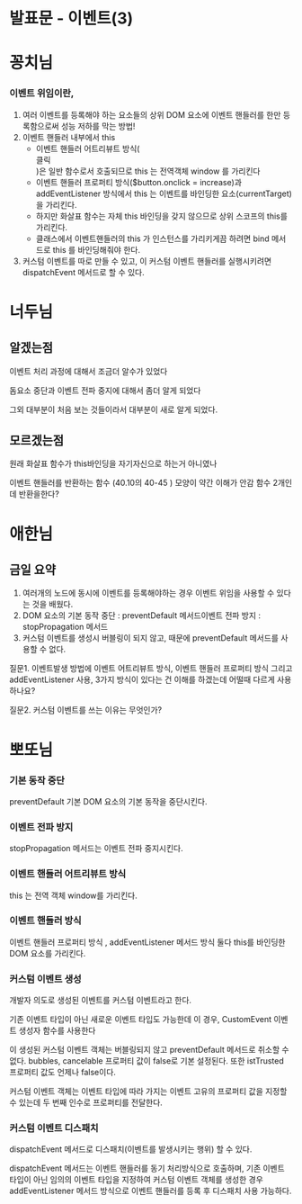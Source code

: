 # 발표문 - 이벤트(3)

# 꽁치님

### 이벤트 위임이란,

1. 여러 이벤트를 등록해야 하는 요소들의 상위 DOM 요소에 이벤트 핸들러를 한만 등록함으로써 성능 저하를 막는 방법! 
2. 이벤트 핸들러 내부에서 this 
    - 이벤트 핸들러 어트리뷰트 방식(<div onclick="handleClick()">클릭</div>)은 일반 함수로서 호출되므로 this 는 전역객체 window 를 가리킨다
    - 이벤트 핸들러 프로퍼티 방식($button.onclick = increase)과 addEventListener 방식에서 this 는 이벤트를 바인딩한 요소(currentTarget)을 가리킨다.
    - 하지만 화살표 함수는 자체 this 바인딩을 갖지 않으므로 상위 스코프의 this를 가리킨다.
    - 클래스에서 이벤트핸들러의 this 가 인스턴스를 가리키게끔 하려면 bind 메서드로 this 를 바인딩해줘야 한다.
3. 커스텀 이벤트를 따로 만들 수 있고, 이 커스텀 이벤트 핸들러를 실행시키려면 dispatchEvent 메서드로 할 수 있다.

# 너두님

## 알겠는점

이벤트 처리 과정에 대해서 조금더 알수가 있었다

돔요소 중단과 이벤트 전파 중지에 대해서 좀더 알게 되었다

그외 대부분이 처음 보는 것들이라서 대부분이 새로 알게 되었다.

## 모르겠는점

원래 화살표 함수가 this바인딩을 자기자신으로 하는거 아니였나

이벤트 핸들러를 반환하는 함수 (40.10의 40-45 ) 모양이 약간 이해가 안감 함수 2개인데 반환을한다?

# 애한님

## 금일 요약

1. 여러개의 노드에 동시에 이벤트를 등록해야하는 경우 이벤트 위임을 사용할 수 있다는 것을 배웠다.
2. DOM 요소의 기본 동작 중단 : preventDefault 메서드이벤트 전파 방지 : stopPropagation 메서드
3. 커스텀 이벤트를 생성시 버블링이 되지 않고, 때문에 preventDefault 메서드를 사용할 수 없다.

질문1. 이벤트발생 방법에 이벤트 어트리뷰트 방식, 이벤트 핸들러 프로퍼티 방식 그리고 addEventListener 사용, 3가지 방식이 있다는 건 이해를 하겠는데 어떨때 다르게 사용하나요?

질문2. 커스텀 이벤트를 쓰는 이유는 무엇인가?

# 뽀또님

### 기본 동작 중단

preventDefault 기본 DOM 요소의 기본 동작을 중단시킨다.

### 이벤트 전파 방지

stopPropagation 메서드는 이벤트 전파 중지시킨다.

### 이벤트 핸들러 어트리뷰트 방식

this 는 전역 객체 window를 가리킨다.

### 이벤트 핸들러 방식

이벤트 핸들러 프로퍼티 방식 , addEventListener 메서드 방식 둘다 this를 바인딩한 DOM 요소를 가리킨다.

### 커스텀 이벤트 생성

개발자 의도로 생성된 이벤트를 커스텀 이벤트라고 한다.

기존 이벤트 타입이 아닌 새로운 이벤트 타입도 가능한데 이 경우, CustomEvent 이벤트 생성자 함수를 사용한다

이 생성된 커스텀 이벤트 객체는 버블링되지 않고 preventDefault 메서드로 취소할 수 없다. bubbles, cancelable 프로퍼티 값이 false로 기본 설정된다. 또한 istTrusted 프로퍼티 값도 언제나 false이다.

커스텀 이벤트 객체는 이벤트 타입에 따라 가지는 이벤트 고유의 프로퍼티 값을 지정할 수 있는데 두 번째 인수로 프로퍼티를 전달한다.

### 커스텀 이벤트 디스패치

dispatchEvent 메서드로 디스패치(이벤트를 발생시키는 행위) 할 수 있다.

dispatchEvent 메서드는 이벤트 핸들러를 동기 처리방식으로 호출하며, 기존 이벤트 타입이 아닌 임의의 이벤트 타입을 지정하여 커스텀 이벤트 객체를 생성한 경우 addEventListener 메서드 방식으로 이벤트 핸들러를 등록 후 디스패치 사용 가능하다.

